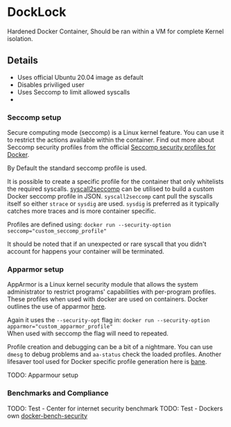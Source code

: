 # DockLock
Hardened Docker Container, Should be ran within a VM for complete Kernel isolation.

## Details
- Uses official Ubuntu 20.04 image as default
- Disables priviliged user
- Uses Seccomp to limit allowed syscalls 
- 

### Seccomp setup
Secure computing mode (seccomp) is a Linux kernel feature. You can use it to restrict the actions available within the container. Find out more about Seccomp security profiles from the official [Seccomp security profiles for Docker](https://docs.docker.com/engine/security/seccomp/).

By Default the standard seccomp profile is used.

It is possible to create a specific profile for the container that only whitelists the required syscalls. [syscall2seccomp](https://github.com/antitree/syscall2seccomp) can be utilised to build a custom Docker seccomp profile in JSON. `syscall2seccomp` cant pull the syscalls itself so either `strace` or `sysdig` are used. `sysdig` is preferred as it typically catches more traces and is more container specific.

Profiles are defined using:
 `docker run --security-option seccomp="custom_seccomp_profile"` 

It should be noted that if an unexpected or rare syscall that you didn't account for happens your container will be terminated.

### Apparmor setup
AppArmor is a Linux kernel security module that allows the system administrator to restrict programs' capabilities with per-program profiles. These profiles when used with docker are used on containers. Docker outlines the use of apparmor [here](https://docs.docker.com/engine/security/apparmor/).

Again it uses the `--security-opt` flag in:
`docker run --security-option apparmor="custom_apparmor_profile"`    
When used with seccomp the flag will need to repeated.

Profile creation and debugging can be a bit of a nightmare. You can use `dmesg` to debug problems and `aa-status` check the loaded profiles. Another lifesaver tool used for Docker specific profile generation here is [bane](https://github.com/genuinetools/bane). 

TODO: Apparmour setup

### Benchmarks and Compliance
TODO: Test - Center for internet security benchmark
TODO: Test - Dockers own [docker-bench-security](https://hub.docker.com/r/docker/docker-bench-security)
